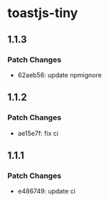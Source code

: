 # toastjs-tiny

## 1.1.3

### Patch Changes

- 62aeb56: update npmignore

## 1.1.2

### Patch Changes

- ae15e7f: fix ci

## 1.1.1

### Patch Changes

- e486749: update ci
